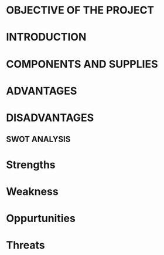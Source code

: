 # OBJECTIVE OF THE PROJECT

# INTRODUCTION


# COMPONENTS AND SUPPLIES


# ADVANTAGES


# DISADVANTAGES

## SWOT ANALYSIS

# Strengths

# Weakness

# Oppurtunities

# Threats





